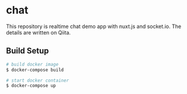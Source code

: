# chat
This repository is realtime chat demo app with nuxt.js and socket.io.
The details are written on Qiita.

## Build Setup

```bash
# build docker image
$ docker-compose build

# start docker container
$ docker-compose up
```